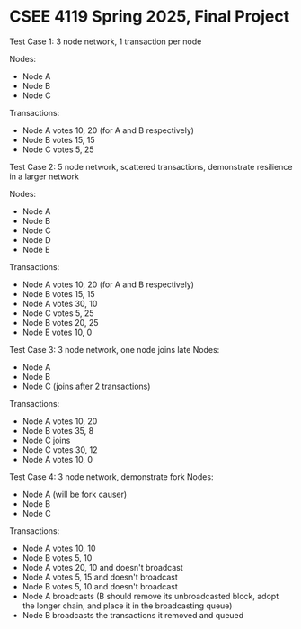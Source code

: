 # CSEE 4119 Spring 2025, Final Project

Test Case 1: 3 node network, 1 transaction per node

Nodes:
- Node A
- Node B
- Node C

Transactions:
- Node A votes 10, 20 (for A and B respectively)
- Node B votes 15, 15
- Node C votes 5, 25

Test Case 2: 5 node network, scattered transactions, demonstrate resilience in a larger network 

Nodes:
- Node A
- Node B
- Node C
- Node D
- Node E

Transactions:
- Node A votes 10, 20 (for A and B respectively)
- Node B votes 15, 15
- Node A votes 30, 10
- Node C votes 5, 25
- Node B votes 20, 25
- Node E votes 10, 0

Test Case 3: 3 node network, one node joins late
Nodes:
- Node A
- Node B
- Node C (joins after 2 transactions)

Transactions: 
- Node A votes 10, 20
- Node B votes 35, 8
- Node C joins
- Node C votes 30, 12
- Node A votes 10, 0


Test Case 4: 3 node network, demonstrate fork
Nodes:
- Node A (will be fork causer)
- Node B 
- Node C

Transactions: 
- Node A votes 10, 10
- Node B votes 5, 10
- Node A votes 20, 10 and doesn't broadcast
- Node A votes 5, 15 and doesn't broadcast
- Node B votes 5, 10 and doesn't broadcast
- Node A broadcasts (B should remove its unbroadcasted block, adopt the longer chain, and place it in the broadcasting queue)
- Node B broadcasts the transactions it removed and queued

